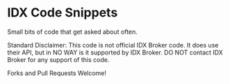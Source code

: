 # IDX Code Snippets

Small bits of code that get asked about often.


Standard Disclaimer: This code is not official IDX Broker code. It does use their API, but in NO WAY is it supported by IDX Broker. DO NOT contact IDX Broker for any support of this code.

Forks and Pull Requests Welcome!
